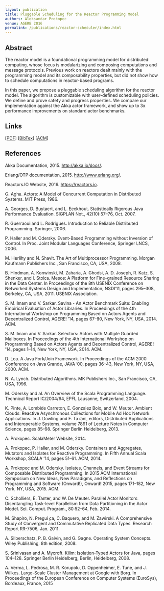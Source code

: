 ```yaml
---
layout: publication
title: Pluggable Scheduling for the Reactor Programming Model
authors: Aleksandar Prokopec
venue: AGERE 2016
permalink: /publications/reactor-scheduler/index.html
---
```



## Abstract

The reactor model is a foundational programming model for distributed computing,
whose focus is modularizing and composing computations and message protocols.
Previous work on reactors dealt mainly with
the programming model and its composability properties,
but did not show how to schedule computations in reactor-based programs.

In this paper,
we propose a pluggable scheduling algorithm for the reactor model.
The algorithm is customizable with user-defined scheduling policies.
We define and prove safety and progress properties.
We compare our implementation against the Akka actor framework,
and show up to 3x performance improvements
on standard actor benchmarks.


## Links

\[[PDF](/resources/docs/reactor-scheduler.pdf)\]
\[[BibTex](resources/docs/bibtex/reactor-scheduler.bib)\]
\[[ACM](http://dl.acm.org/citation.cfm?id=3001891)\]


## References

Akka Documentation, 2015. http://akka.io/docs/.

Erlang/OTP documentation, 2015.
http://www.erlang.org/.

Reactors.IO Website, 2016. https://reactors.io.

G. Agha. Actors: A Model of Concurrent Computation
in Distributed Systems. MIT Press, 1986.

A. Georges, D. Buytaert, and L. Eeckhout.
Statistically Rigorous Java Performance Evaluation.
SIGPLAN Not., 42(10):57–76, Oct. 2007.

R. Guerraoui and L. Rodrigues. Introduction to
Reliable Distributed Programming. Springer, 2006.

P. Haller and M. Odersky. Event-Based Programming
without Inversion of Control. In Proc. Joint Modular
Languages Conference, Springer LNCS, 2006.

M. Herlihy and N. Shavit. The Art of Multiprocessor
Programming. Morgan Kaufmann Publishers Inc., San
Francisco, CA, USA, 2008.

B. Hindman, A. Konwinski, M. Zaharia, A. Ghodsi,
A. D. Joseph, R. Katz, S. Shenker, and I. Stoica.
Mesos: A Platform for Fine-grained Resource Sharing
in the Data Center. In Proceedings of the 8th USENIX
Conference on Networked Systems Design and
Implementation, NSDI’11, pages 295–308, Berkeley,
CA, USA, 2011. USENIX Association.

S. M. Imam and V. Sarkar. Savina - An Actor
Benchmark Suite: Enabling Empirical Evaluation of
Actor Libraries. In Proceedings of the 4th
International Workshop on Programming Based on
Actors Agents and Decentralized Control, AGERE!
’14, pages 67–80, New York, NY, USA, 2014. ACM.

S. M. Imam and V. Sarkar. Selectors: Actors with
Multiple Guarded Mailboxes. In Proceedings of the 4th
International Workshop on Programming Based on
Actors Agents and Decentralized Control, AGERE!
’14, pages 1–14, New York, NY, USA, 2014. ACM.

D. Lea. A Java Fork/Join Framework. In Proceedings
of the ACM 2000 Conference on Java Grande, JAVA
’00, pages 36–43, New York, NY, USA, 2000. ACM.

N. A. Lynch. Distributed Algorithms. MK Publishers
Inc., San Francisco, CA, USA, 1996.

M. Odersky and al. An Overview of the Scala
Programming Language. Technical Report
IC/2004/64, EPFL Lausanne, Switzerland, 2004.

K. Pinte, A. Lombide Carreton, E. Gonzalez Boix,
and W. Meuter. Ambient Clouds: Reactive
Asynchronous Collections for Mobile Ad Hoc Network
Applications. In J. Dowling and F. Ta ̈ıani, editors,
Distributed Applications and Interoperable Systems,
volume 7891 of Lecture Notes in Computer Science,
pages 85–98. Springer Berlin Heidelberg, 2013.

A. Prokopec. ScalaMeter Website, 2014.

A. Prokopec, P. Haller, and M. Odersky. Containers
and Aggregates, Mutators and Isolates for Reactive
Programming. In Fifth Annual Scala Workshop,
SCALA ’14, pages 51–61. ACM, 2014.

A. Prokopec and M. Odersky. Isolates, Channels, and
Event Streams for Composable Distributed
Programming. In 2015 ACM International Symposium
on New Ideas, New Paradigms, and Reflections on
Programming and Software (Onward!), Onward! 2015,
pages 171–182, New York, NY, USA, 2015. ACM.

C. Scholliers, E. Tanter, and W. De Meuter. Parallel
Actor Monitors: Disentangling Task-level Parallelism
from Data Partitioning in the Actor Model. Sci.
Comput. Program., 80:52–64, Feb. 2014.

M. Shapiro, N. Pregui ̧ca, C. Baquero, and
M. Zawirski. A Comprehensive Study of Convergent
and Commutative Replicated Data Types. Research
Report RR-7506, Jan. 2011.

A. Silberschatz, P. B. Galvin, and G. Gagne. Operating
System Concepts. Wiley Publishing, 8th edition, 2008.

S. Srinivasan and A. Mycroft. Kilim: Isolation-Typed
Actors for Java, pages 104–128. Springer Berlin
Heidelberg, Berlin, Heidelberg, 2008.

A. Verma, L. Pedrosa, M. R. Korupolu,
D. Oppenheimer, E. Tune, and J. Wilkes. Large-Scale
Cluster Management at Google with Borg. In
Proceedings of the European Conference on Computer
Systems (EuroSys), Bordeaux, France, 2015
